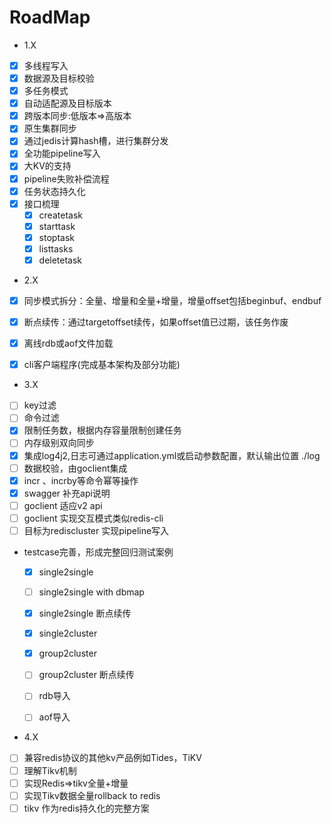 # RoadMap

* 1.X

- [x] 多线程写入
- [x] 数据源及目标校验
- [x] 多任务模式
- [x] 自动适配源及目标版本
- [x] 跨版本同步:低版本=>高版本
- [x] 原生集群同步
- [x] 通过jedis计算hash槽，进行集群分发 
- [x] 全功能pipeline写入
- [x] 大KV的支持
- [x] pipeline失败补偿流程
- [x]  任务状态持久化
- [x] 接口梳理
  - [x] createtask
  - [x] starttask
  - [x] stoptask
  - [x] listtasks
  - [x] deletetask  

* 2.X

- [x] 同步模式拆分：全量、增量和全量+增量，增量offset包括beginbuf、endbuf
- [x]  断点续传：通过targetoffset续传，如果offset值已过期，该任务作废
- [x] 离线rdb或aof文件加载
- [x] cli客户端程序(完成基本架构及部分功能)


* 3.X
  
- [ ] key过滤 
- [ ] 命令过滤
- [x] 限制任务数，根据内存容量限制创建任务
- [ ] 内存级别双向同步
- [x] 集成log4j2,日志可通过application.yml或启动参数配置，默认输出位置 ./log
- [ ] 数据校验，由goclient集成
- [x]  incr 、incrby等命令幂等操作
- [x]  swagger 补充api说明
- [ ] goclient 适应v2 api
- [ ] goclient 实现交互模式类似redis-cli
- [ ] 目标为rediscluster 实现pipeline写入
* testcase完善，形成完整回归测试案例
   - [x] single2single
   - [ ] single2single with dbmap
   - [x] single2single 断点续传
   - [x] single2cluster
   - [x]  group2cluster
   - [ ]  group2cluster 断点续传
   - [ ] rdb导入
   - [ ] aof导入


* 4.X
- [ ] 兼容redis协议的其他kv产品例如Tides，TiKV
- [ ] 理解Tikv机制
- [ ] 实现Redis=>tikv全量+增量
- [ ] 实现Tikv数据全量rollback to redis
- [ ] tikv 作为redis持久化的完整方案 